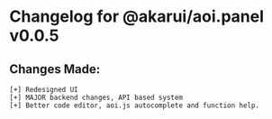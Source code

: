 # Changelog for @akarui/aoi.panel v0.0.5

## Changes Made:

```
[+] Redesigned UI
[+] MAJOR backend changes, API based system
[+] Better code editor, aoi.js autocomplete and function help.
```
